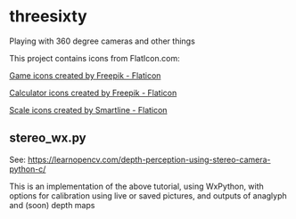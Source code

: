 # threesixty
Playing with 360 degree cameras and other things


This project contains icons from FlatIcon.com:

<a href="https://www.flaticon.com/free-icons/game" title="game icons">Game icons created by Freepik - Flaticon</a>

<a href="https://www.flaticon.com/free-icons/calculator" title="calculator icons">Calculator icons created by Freepik - Flaticon</a>

<a href="https://www.flaticon.com/free-icons/scale" title="scale icons">Scale icons created by Smartline - Flaticon</a>

## stereo_wx.py
See: https://learnopencv.com/depth-perception-using-stereo-camera-python-c/

This is an implementation of the above tutorial, using WxPython, with options for calibration using live or saved pictures, 
and outputs of anaglyph and (soon) depth maps
